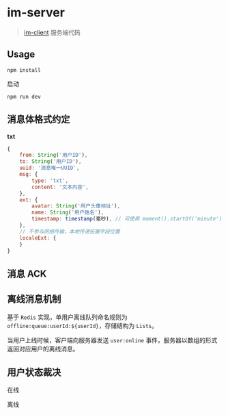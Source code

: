 # im-server
>[im-client](https://github.com/plusmancn/im-client) 服务端代码

## Usage
```shell
npm install
```
启动
```shell
npm run dev
```

## 消息体格式约定
**txt**  
```javascript
{
    from: String('用户ID'),
    to: String('用户ID'),
    uuid: '消息唯一UUID',
    msg: {
        type: 'txt',
        content: '文本内容',
    },
    ext: {
        avatar: String('用户头像地址'),
        name: String('用户姓名'),
        timestamp: timestamp(毫秒), // 可使用 moment().startOf('minute').fromNow() 格式化
    },
    // 不参与网络传输，本地传递拓展字段位置
    localeExt: {
    }
}
```

## 消息 ACK

## 离线消息机制
基于 `Redis` 实现，单用户离线队列命名规则为 `offline:queue:userId:${userId}`，存储结构为 `Lists`。

当用户上线时候，客户端向服务器发送 `user:online` 事件，服务器以数组的形式返回对应用户的离线消息。

## 用户状态裁决
在线

离线

